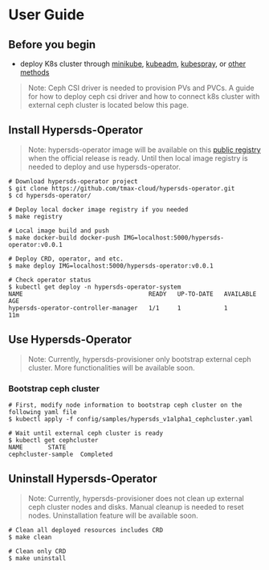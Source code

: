 # User Guide

## Before you begin

- deploy K8s cluster through [minikube](https://kubernetes.io/docs/tasks/tools/install-minikube/), [kubeadm](https://kubernetes.io/docs/setup/production-environment/tools/kubeadm/install-kubeadm/), [kubespray](https://kubernetes.io/docs/setup/production-environment/tools/kubespray/), or [other methods](https://kubernetes.io/docs/setup/)

> Note: Ceph CSI driver is needed to provision PVs and PVCs. A guide for how to deploy ceph csi driver and how to connect k8s cluster with external ceph cluster is located below this page.

## Install Hypersds-Operator

> Note: hypersds-operator image will be available on this [public registry](https://quay.io/organization/tmaxanc) when the official release is ready. Until then local image registry is needed to deploy and use hypersds-operator.

``` shell
# Download hypersds-operator project 
$ git clone https://github.com/tmax-cloud/hypersds-operator.git
$ cd hypersds-operator/

# Deploy local docker image registry if you needed
$ make registry

# Local image build and push
$ make docker-build docker-push IMG=localhost:5000/hypersds-operator:v0.0.1

# Deploy CRD, operator, and etc.
$ make deploy IMG=localhost:5000/hypersds-operator:v0.0.1

# Check operator status
$ kubectl get deploy -n hypersds-operator-system
NAME                                   READY   UP-TO-DATE   AVAILABLE   AGE
hypersds-operator-controller-manager   1/1     1            1           11m
```

## Use Hypersds-Operator

> Note: Currently, hypersds-provisioner only bootstrap external ceph cluster. More functionalities will be available soon.

### Bootstrap ceph cluster

``` shell
# First, modify node information to bootstrap ceph cluster on the following yaml file
$ kubectl apply -f config/samples/hypersds_v1alpha1_cephcluster.yaml

# Wait until external ceph cluster is ready
$ kubectl get cephcluster
NAME       STATE
cephcluster-sample  Completed
```

## Uninstall Hypersds-Operator

> Note: Currently, hypersds-provisioner does not clean up external ceph cluster nodes and disks. Manual cleanup is needed to reset nodes. Uninstallation feature will be available soon.

``` shell
# Clean all deployed resources includes CRD
$ make clean

# Clean only CRD
$ make uninstall
```
